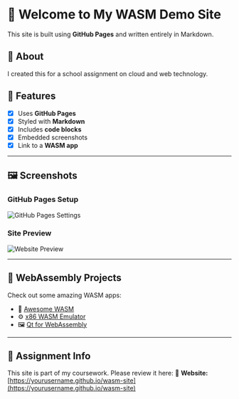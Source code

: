 # 🚀 Welcome to My WASM Demo Site

This site is built using **GitHub Pages** and written entirely in Markdown.

## 🧠 About

I created this for a school assignment on cloud and web technology.

## 🧩 Features

- [x] Uses **GitHub Pages**
- [x] Styled with **Markdown**
- [x] Includes **code blocks**
- [x] Embedded screenshots
- [x] Link to a **WASM app**

---

## 🖼️ Screenshots

### GitHub Pages Setup
![GitHub Pages Settings](screenshots/pages-settings.png)

### Site Preview
![Website Preview](screenshots/website-preview.png)

---

## 🧪 WebAssembly Projects

Check out some amazing WASM apps:
- 🔗 [Awesome WASM](https://github.com/mbasso/awesome-wasm)
- ⚙️ [x86 WASM Emulator](https://copy.sh/v86/)
- 🖼️ [Qt for WebAssembly](https://www.qt.io/blog/qt-for-webassembly)

---

## 📌 Assignment Info

This site is part of my coursework. Please review it here:
📍 **Website:** [https://yourusername.github.io/wasm-site](https://yourusername.github.io/wasm-site)

